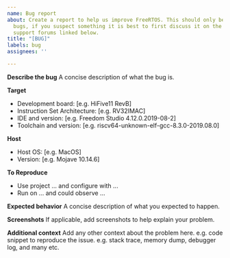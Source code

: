 ```yaml
---
name: Bug report
about: Create a report to help us improve FreeRTOS. This should only be used for confirmed
  bugs, if you suspect something it is best to first discuss it on the FreeRTOS community
  support forums linked below.
title: "[BUG]"
labels: bug
assignees: ''

---
```


**Describe the bug**
A concise description of what the bug is.

**Target**
- Development board: [e.g. HiFive11 RevB]
- Instruction Set Architecture: [e.g. RV32IMAC]
- IDE and version: [e.g. Freedom Studio 4.12.0.2019-08-2]
- Toolchain and version: [e.g. riscv64-unknown-elf-gcc-8.3.0-2019.08.0]

**Host**
- Host OS: [e.g. MacOS]
- Version: [e.g. Mojave 10.14.6]

**To Reproduce**
- Use project ... and configure with ...
- Run on ... and could observe ... 

**Expected behavior**
A concise description of what you expected to happen.

**Screenshots**
If applicable, add screenshots to help explain your problem.

**Additional context**
Add any other context about the problem here.
e.g. code snippet to reproduce the issue.
e.g. stack trace, memory dump, debugger log, and many etc.

<!-- For general inquiries, please post in [FreeRTOS forum](https://forums.FreeRTOS.org) for community support. -->
